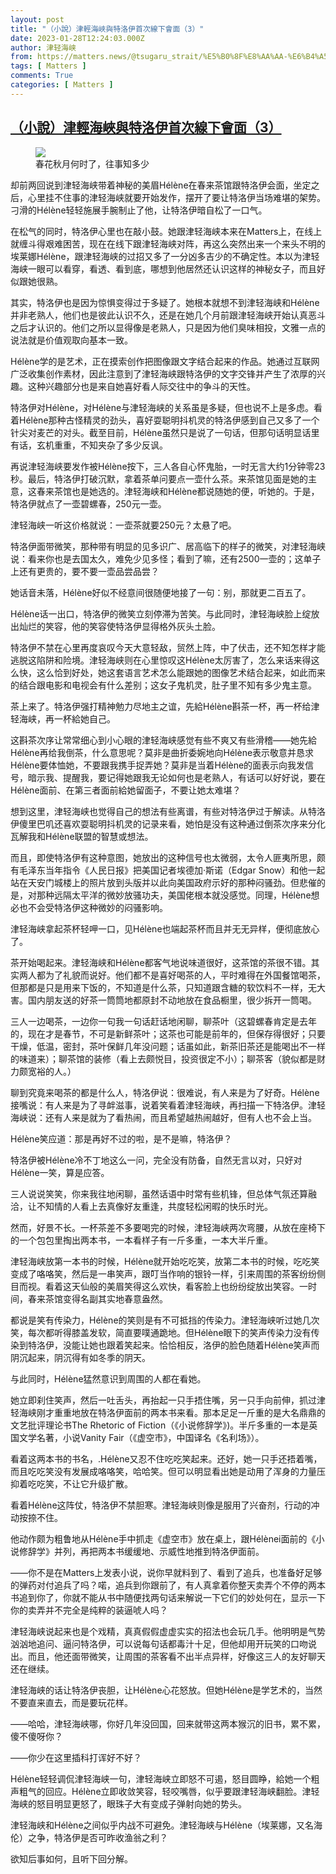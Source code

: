 ```yaml
---
layout: post
title: "（小說）津輕海峽與特洛伊首次線下會面（3）"
date: 2023-01-28T12:24:03.000Z
author: 津轻海峡
from: https://matters.news/@tsugaru_strait/%E5%B0%8F%E8%AA%AA-%E6%B4%A5%E8%BC%95%E6%B5%B7%E5%B3%BD%E8%88%87%E7%89%B9%E6%B4%9B%E4%BC%8A%E9%A6%96%E6%AC%A1%E7%B7%9A%E4%B8%8B%E6%9C%83%E9%9D%A2-3-bafybeifyfxy4z2x76a4h6kt5cs56s2nix43q7l2kunglpc3mmbk6grhpc4
tags: [ Matters ]
comments: True
categories: [ Matters ]
---
```

<!--1674908643000-->
[（小說）津輕海峽與特洛伊首次線下會面（3）](https://matters.news/@tsugaru_strait/%E5%B0%8F%E8%AA%AA-%E6%B4%A5%E8%BC%95%E6%B5%B7%E5%B3%BD%E8%88%87%E7%89%B9%E6%B4%9B%E4%BC%8A%E9%A6%96%E6%AC%A1%E7%B7%9A%E4%B8%8B%E6%9C%83%E9%9D%A2-3-bafybeifyfxy4z2x76a4h6kt5cs56s2nix43q7l2kunglpc3mmbk6grhpc4)
------

<div>
<figure class="image"><img src="https://assets.matters.news/embed/70b2a40d-ab5e-44af-9788-103a523a670c.jpeg" data-asset-id="70b2a40d-ab5e-44af-9788-103a523a670c" referrerpolicy="no-referrer"><figcaption><span>春花秋月何时了，往事知多少</span></figcaption></figure><p>却前两回说到津轻海峡带着神秘的美眉Hélène在春来茶馆跟特洛伊会面，坐定之后，心里挂不住事的津轻海峡就要开始发作，摆开了要让特洛伊当场难堪的架势。刁滑的Hélène轻轻施展手腕制止了他，让特洛伊暗自松了一口气。</p><p>在松气的同时，特洛伊心里也在敲小鼓。她跟津轻海峡本来在Matters上，在线上就缠斗得艰难困苦，现在在线下跟津轻海峡对阵，再这么突然出来一个来头不明的埃莱娜Hélène，跟津轻海峡的过招又多了一分凶多吉少的不确定性。本以为津轻海峡一眼可以看穿，看透、看到底，哪想到他居然还认识这样的神秘女子，而且好似跟她很熟。</p><p>其实，特洛伊也是因为惊惧变得过于多疑了。她根本就想不到津轻海峡和Hélène并非老熟人，他们也是彼此认识不久，还是在她几个月前跟津轻海峡开始认真恶斗之后才认识的。他们之所以显得像是老熟人，只是因为他们臭味相投，文雅一点的说法就是价值观取向基本一致。</p><p>Hélène学的是艺术，正在摸索创作把图像跟文字结合起来的作品。她通过互联网广泛收集创作素材，因此注意到了津轻海峡跟特洛伊的文字交锋并产生了浓厚的兴趣。这种兴趣部分也是来自她喜好看人际交往中的争斗的天性。</p><p>特洛伊对Hélène，对Hélène与津轻海峡的关系虽是多疑，但也说不上是多虑。看着Hélène那种古怪精灵的劲头，喜好耍聪明抖机灵的特洛伊感到自己又多了一个针尖对麦芒的对头。截至目前，Hélène虽然只是说了一句话，但那句话明显话里有话，玄机重重，不知夹杂了多少反讽。</p><p>再说津轻海峡要发作被Hélène按下，三人各自心怀鬼胎，一时无言大约1分钟零23秒。最后，特洛伊打破沉默，拿着茶单问要点一壶什么茶。来茶馆见面是她的主意，这春来茶馆也是她选的。津轻海峡和Hélène都说随她的便，听她的。于是，特洛伊就点了一壶碧螺春，250元一壶。</p><p>津轻海峡一听这价格就说：一壶茶就要250元？太悬了吧。</p><p>特洛伊面带微笑，那种带有明显的见多识广、居高临下的样子的微笑，对津轻海峡说：看来你也是去国太久，难免少见多怪；看到了嘛，还有2500一壶的；这单子上还有更贵的，要不要一壶品尝品尝？</p><p>她话音未落，Hélène好似不经意间很随便地接了一句：别，那就更二百五了。</p><p>Hélène话一出口，特洛伊的微笑立刻停滞为苦笑。与此同时，津轻海峡脸上绽放出灿烂的笑容，他的笑容使特洛伊显得格外灰头土脸。</p><p>特洛伊不禁在心里再度哀叹今天大意轻敌，贸然上阵，中了伏击，还不知怎样才能逃脱这陷阱和险境。津轻海峡则在心里惊叹这Hélène太厉害了，怎么来话来得这么快，这么恰到好处，她这套语言艺术怎么能跟她的图像艺术结合起来，如此而来的结合跟电影和电视会有什么差别；这女子鬼机灵，肚子里不知有多少鬼主意。</p><p>茶上来了。特洛伊强打精神勉力尽地主之谊，先給Hélène斟茶一杯，再一杯给津轻海峡，再一杯給她自己。</p><p>这斟茶次序让常常细心到小心眼的津轻海峡感觉有些不爽又有些滑稽——她先給Hélène再给我倒茶，什么意思呢？莫非是曲折委婉地向Hélène表示敬意并恳求Hélène要体恤她，不要跟我携手捉弄她？莫非是当着Hélène的面表示向我发信号，暗示我、提醒我，要记得她跟我无论如何也是老熟人，有话可以好好说，要在Hélène面前、在第三者面前給她留面子，不要让她太难堪？</p><p>想到这里，津轻海峡也觉得自己的想法有些离谱，有些对特洛伊过于解读。从特洛伊傻里巴叽还喜欢耍聪明抖机灵的记录来看，她怕是没有这种通过倒茶次序来分化瓦解我和Hélène联盟的智慧或想法。</p><p>而且，即使特洛伊有这种意图，她放出的这种信号也太微弱，太令人匪夷所思，颇有毛泽东当年指令《人民日报》把美国记者埃德加·斯诺（Edgar Snow）和他一起站在天安门城楼上的照片放到头版并以此向美国政府示好的那种闷骚劲。但悲催的是，对那种远隔太平洋的微妙放骚功夫，美国佬根本就没感觉。同理，Hélène想必也不会受特洛伊这种微妙的闷骚影响。</p><p>津轻海峡拿起茶杯轻呷一口，见Hélène也端起茶杯而且并无无异样，便彻底放心了。</p><p>茶开始喝起来。津轻海峡和Hélène都客气地说味道很好，这茶馆的茶很不错。其实两人都为了礼貌而说好。他们都不是喜好喝茶的人，平时难得在外国餐馆喝茶，但那都是只是用来下饭的，不知道是什么茶，只知道跟含糖的软饮料不一样，无大害。国内朋友送的好茶一筒筒地都原封不动地放在食品橱里，很少拆开一筒喝。</p><p>三人一边喝茶，一边你一句我一句话赶话地闲聊，聊茶叶（这碧螺春肯定是去年的，现在才是春节，不可是新鲜茶叶；这茶也可能是前年的，但保存得很好；只要干燥，低温，密封，茶叶保鲜几年没问题；话虽如此，新茶旧茶还是能喝出不一样的味道来）；聊茶馆的装修（看上去颇悦目，投资很定不小）；聊茶客（貌似都是财力颇宽裕的人。）</p><p>聊到究竟来喝茶的都是什么人，特洛伊说：很难说，有人来是为了好奇。Hélène接嘴说：有人来是为了寻衅滋事，说着笑看着津轻海峡，再扫描一下特洛伊。津轻海峡说：还有人来是就为了看热闹，而且希望越热闹越好，但有人也不会上当。</p><p>Hélène笑应道：那是再好不过的啦，是不是嘛，特洛伊？</p><p>特洛伊被Hélène冷不丁地这么一问，完全没有防备，自然无言以对，只好对Hélène一笑，算是应答。</p><p>三人说说笑笑，你来我往地闲聊，虽然话语中时常有些机锋，但总体气氛还算融洽，让不知情的人看上去真像好友重逢，共度轻松闲暇的快乐时光。</p><p>然而，好景不长。一杯茶差不多要喝完的时候，津轻海峡两次弯腰，从放在座椅下的一个包包里掏出两本书，一本看样子有一斤多重，一本大半斤重。</p><p>津轻海峡放第一本书的时候，Hélène就开始吃吃笑，放第二本书的时候，吃吃笑变成了咯咯笑，然后是一串笑声，跟叮当作响的银铃一样，引来周围的茶客纷纷侧目而视。看着这天仙般的美眉笑得这么欢快，看客脸上也纷纷绽放出笑容。一时间，春来茶馆变得名副其实地春意盎然。</p><p>都说是笑有传染力，Hélène的笑则是有不可抵挡的传染力。津轻海峡听过她几次笑，每次都听得膝盖发软，简直要噗通跪地。但Hélène眼下的笑声传染力没有传染到特洛伊，没能让她也跟着笑起来。恰恰相反，洛伊的脸色随着Hélène笑声而阴沉起来，阴沉得有如冬季的阴天。</p><p>与此同时，Hélène猛然意识到周围的人都在看她。</p><p>她立即刹住笑声，然后一吐舌头，再抬起一只手捂住嘴，另一只手向前伸，抓过津轻海峡刚才重重地放在特洛伊面前的两本书来看。那本足足一斤重的是大名鼎鼎的文艺批评理论书The Rhetoric of Fiction（《小说修辞学》)。半斤多重的一本是英国文学名著，小说Vanity Fair（《虚空市》，中国译名《名利场》）。</p><p>看着这两本书的书名，.Hélène又忍不住吃吃笑起来。还好，她一只手还捂着嘴，而且吃吃笑没有发展成咯咯笑，哈哈笑。但可以明显看出她是动用了浑身的力量压抑着吃吃笑，不让它升级扩散。</p><p>看着Hélène这阵仗，特洛伊不禁胆寒。津轻海峡则像是服用了兴奋剂，行动的冲动按捺不住。</p><p>他动作颇为粗鲁地从Hélène手中抓走《虚空市》放在桌上，跟Hélènei面前的《小说修辞学》并列，再把两本书缓缓地、示威性地推到特洛伊面前。</p><p>——你不是在Matters上发表小说，说你早就料到了、看到了追兵，也准备好足够的弹药对付追兵了吗？喏，追兵到你跟前了，有人真拿着你整天卖弄个不停的两本书追到你了，你就不能从书中随便找两句话来解说一下它们的妙处何在，显示一下你的卖弄并不完全是纯粹的装逼唬人吗？</p><p>津轻海峡说起来也是个戏精，真真假假虚虚实实的招法也会玩几手。他明明是气势汹汹地追问、逼问特洛伊，可以说每句话都毒汁十足，但他却用开玩笑的口吻说出。而且，他还面带微笑，让周围的茶客看不出半点异样，好像这三人的友好聊天还在继续。</p><p>津轻海峡的话让特洛伊丧胆，让Hélène心花怒放。但她Hélène是学艺术的，当然不要直来直去，而是要玩花样。</p><p>——哈哈，津轻海峡哪，你好几年没回国，回来就带这两本猴沉的旧书，累不累，傻不傻呀你？</p><p>——你少在这里插科打诨好不好？</p><p>Hélène轻轻调侃津轻海峡一句，津轻海峡立即怒不可遏，怒目圆睁，給她一个粗声粗气的回应。Hélène立即收敛笑容，轻咬嘴唇，似乎要跟津轻海峡翻脸。津轻海峡的怒目明显更怒了，眼珠子大有变成子弹射向她的势头。</p><p>津轻海峡和Hélène之间似乎内战不可避免。津轻海峡与Hélène（埃莱娜，又名海伦）之争，特洛伊是否可昨收渔翁之利？</p><p>欲知后事如何，且听下回分解。</p>
</div>
